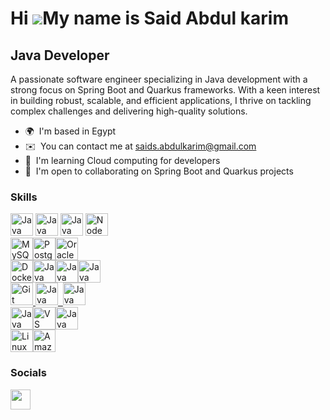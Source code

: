 Hi ![](https://user-images.githubusercontent.com/18350557/176309783-0785949b-9127-417c-8b55-ab5a4333674e.gif)My name is Said Abdul karim
========================================================================================================================================

Java Developer
--------------

A passionate software engineer specializing in Java development with a strong focus on Spring Boot and Quarkus frameworks. With a keen interest in building robust, scalable, and efficient applications, I thrive on tackling complex challenges and delivering high-quality solutions.

* 🌍  I'm based in Egypt
* ✉️  You can contact me at [saids.abdulkarim@gmail.com](mailto:saids.abdulkarim@gmail.com)
* 🧠  I'm learning Cloud computing for developers
* 🤝  I'm open to collaborating on Spring Boot and Quarkus projects

### Skills


<p align="left">
  <a href="https://www.oracle.com/java/" target="_blank" rel="noreferrer"><img src="https://images.sftcdn.net/images/t_app-icon-m/p/4dd9406e-96d3-11e6-aa77-00163ec9f5fa/3927985343/java-development-kit-64-java-43-569305.png" width="36" height="36" alt="Java" /></a>
  <a href="https://spring.io/" target="_blank" rel="noreferrer"><img src="https://pbs.twimg.com/profile_images/1235868806079057921/fTL08u_H_400x400.png" width="36" height="36" alt="Java" /></a>
  <a href="https://quarkus.io/" target="_blank" rel="noreferrer"><img src="https://res.infoq.com/articles/getting-started-with-quarkus/en/headerimage/quarkus_h-1586170340042.jpg" width="36" height="36" alt="Java" /></a>
  </a><a href="https://nodejs.org/en/" target="_blank" rel="noreferrer"><img src="https://raw.githubusercontent.com/danielcranney/readme-generator/main/public/icons/skills/nodejs-colored.svg" width="36" height="36" alt="NodeJS" /></a><br>
  <a href="https://www.mysql.com/" target="_blank" rel="noreferrer"><img src="https://raw.githubusercontent.com/danielcranney/readme-generator/main/public/icons/skills/mysql-colored.svg" width="36" height="36" alt="MySQL" /></a><a href="https://www.postgresql.org/" target="_blank" rel="noreferrer"><img src="https://raw.githubusercontent.com/danielcranney/readme-generator/main/public/icons/skills/postgresql-colored.svg" width="36" height="36" alt="PostgreSQL" /></a><a href="https://www.oracle.com/uk/index.html" target="_blank" rel="noreferrer"><img src="https://raw.githubusercontent.com/danielcranney/readme-generator/main/public/icons/skills/oracle-colored.svg" width="36" height="36" alt="Oracle" /><br>
    <a href="https://www.docker.com/" target="_blank" rel="noreferrer"><img src="https://raw.githubusercontent.com/danielcranney/readme-generator/main/public/icons/skills/docker-colored.svg" width="36" height="36" alt="Docker" /><a href="https://kubernetes.io/" target="_blank" rel="noreferrer"><img src="https://encrypted-tbn0.gstatic.com/images?q=tbn:ANd9GcSa15SQyH6PwPZjAVs_5jMZVGv6zxoMk9CmWQ&s" width="36" height="36" alt="Java" /></a><a href="https://www.redhat.com/en/technologies/cloud-computing/openshift" target="_blank" rel="noreferrer"><img src="https://encrypted-tbn0.gstatic.com/images?q=tbn:ANd9GcRw1pXRBDL5Bt58I0vHDW2rqFBoawQBAdB06g&s" width="36" height="36" alt="Java" /></a><a href="https://www.sonatype.com/products/sonatype-nexus-repository" target="_blank" rel="noreferrer"><img src="https://encrypted-tbn0.gstatic.com/images?q=tbn:ANd9GcRTeFGx4570RD5VrjnOzrNiZ-BW4bCJ4uxFrg&s" width="36" height="36" alt="Java" /></a><br>
<a href="https://git-scm.com/" target="_blank" rel="noreferrer"><img src="https://raw.githubusercontent.com/danielcranney/readme-generator/main/public/icons/skills/git-colored.svg" width="36" height="36" alt="Git" />&nbsp<a href="https://docs.gitlab.com/ee/ci/" target="_blank" rel="noreferrer"><img src="https://encrypted-tbn0.gstatic.com/images?q=tbn:ANd9GcTAZwRrjPn0XbvgOqow1Bpu5mTF11faQMLJNQ&s" width="36" height="36" alt="Java" /> &nbsp</a><a href="https://maven.apache.org/" target="_blank" rel="noreferrer"><img src="https://encrypted-tbn0.gstatic.com/images?q=tbn:ANd9GcStoKKgJxrA7anfovuDqiRpj6R6k-LZbKugfg&s" width="36" height="36" alt="Java" /></a><br>
</a><a href="https://www.eclipse.org/topics/ide/" target="_blank" rel="noreferrer"><img src="https://encrypted-tbn0.gstatic.com/images?q=tbn:ANd9GcRxPRKX0s-1ztZVZON615ptWlAvtYho3dOptw&s" width="36" height="36" alt="Java" /></a><a href="https://code.visualstudio.com/" target="_blank" rel="noreferrer"><img src="https://raw.githubusercontent.com/danielcranney/readme-generator/main/public/icons/skills/visualstudiocode.svg" width="36" height="36" alt="VS Code" /><a href="https://www.jetbrains.com/idea/" target="_blank" rel="noreferrer"><img src="https://encrypted-tbn0.gstatic.com/images?q=tbn:ANd9GcT8NU40EDCfynMpZqbK6N1iN1uwh_wqc9Xhlg&s" width="36" height="36" alt="Java" /></a><br>
</a></a><a href="https://www.linux.org" target="_blank" rel="noreferrer"><img src="https://raw.githubusercontent.com/danielcranney/readme-generator/main/public/icons/skills/linux-colored.svg" width="36" height="36" alt="Linux" /></a><a href="https://aws.amazon.com" target="_blank" rel="noreferrer"><img src="https://raw.githubusercontent.com/danielcranney/readme-generator/main/public/icons/skills/aws-colored.svg" width="36" height="36" alt="Amazon Web Services" /></a>
</p>


### Socials

<p align="left"> <a href="https://www.linkedin.com/in/said-abdelkarim-48238b23a/" target="_blank" rel="noreferrer"> <picture> <source media="(prefers-color-scheme: dark)" srcset="https://raw.githubusercontent.com/danielcranney/readme-generator/main/public/icons/socials/linkedin-dark.svg" /> <source media="(prefers-color-scheme: light)" srcset="https://raw.githubusercontent.com/danielcranney/readme-generator/main/public/icons/socials/linkedin.svg" /> <img src="https://raw.githubusercontent.com/danielcranney/readme-generator/main/public/icons/socials/linkedin.svg" width="32" height="32" /> </picture> </a></p>
